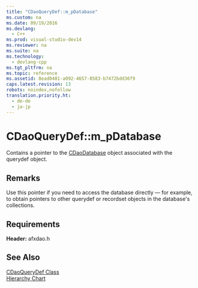 ```yaml
---
title: "CDaoQueryDef::m_pDatabase"
ms.custom: na
ms.date: 09/19/2016
ms.devlang: 
  - C++
ms.prod: visual-studio-dev14
ms.reviewer: na
ms.suite: na
ms.technology: 
  - devlang-cpp
ms.tgt_pltfrm: na
ms.topic: reference
ms.assetid: 8ead0481-a092-4657-8583-b7472bdd36f9
caps.latest.revision: 13
robots: noindex,nofollow
translation.priority.ht: 
  - de-de
  - ja-jp
---
```

# CDaoQueryDef::m_pDatabase
Contains a pointer to the [CDaoDatabase](../vs140/CDaoDatabase-Class.md) object associated with the querydef object.  
  
## Remarks  
 Use this pointer if you need to access the database directly — for example, to obtain pointers to other querydef or recordset objects in the database's collections.  
  
## Requirements  
 **Header:** afxdao.h  
  
## See Also  
 [CDaoQueryDef Class](../vs140/CDaoQueryDef-Class.md)   
 [Hierarchy Chart](../vs140/Hierarchy-Chart.md)
